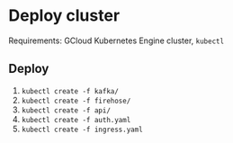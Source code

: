 # Deploy cluster

Requirements: GCloud Kubernetes Engine cluster, `kubectl`

## Deploy

1. `kubectl create -f kafka/`
1. `kubectl create -f firehose/`
3. `kubectl create -f api/`
4. `kubectl create -f auth.yaml`
5. `kubectl create -f ingress.yaml`
